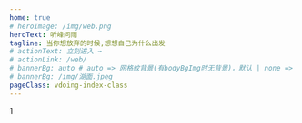 ```yaml
---
home: true
# heroImage: /img/web.png
heroText: 听峰问雨
tagline: 当你想放弃的时候,想想自己为什么出发
# actionText: 立刻进入 →
# actionLink: /web/
# bannerBg: auto # auto => 网格纹背景(有bodyBgImg时无背景)，默认 | none => 无 | '大图地址' | background: 自定义背景样式       提示：如发现文本颜色不适应你的背景时可以到palette.styl修改$bannerTextColor变量
# bannerBg: /img/湖面.jpeg
pageClass: vdoing-index-class
---
```



1
<ClientOnly>
    <IndexBigImg />
    <WebInfo/>
</ClientOnly>
